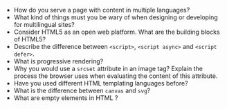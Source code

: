 - How do you serve a page with content in multiple languages?
- What kind of things must you be wary of when designing or developing for multilingual sites?
- Consider HTML5 as an open web platform. What are the building blocks of HTML5?
- Describe the difference between `<script>`, `<script async>` and `<script defer>`.
- What is progressive rendering?
- Why you would use a `srcset` attribute in an image tag? Explain the process the browser uses when evaluating the content of this attribute.
- Have you used different HTML templating languages before?
- What is the difference between `canvas` and `svg`?
- What are empty elements in HTML ?
